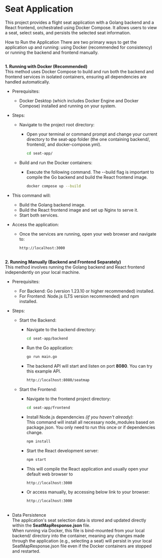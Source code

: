 # Seat Application

This project provides a flight seat application with a Golang backend and a React frontend, orchestrated using Docker Compose. It allows users to view a seat, select seats, and persists the selected seat information.

How to Run the Application
There are two primary ways to get the application up and running: using Docker (recommended for consistency) or running the backend and frontend manually.

##
**1. Running with Docker (Recommended)**  
This method uses Docker Compose to build and run both the backend and frontend services in isolated containers, ensuring all dependencies are handled automatically.

- Prerequisites:
  - Docker Desktop (which includes Docker Engine and Docker Compose) installed and running on your system.

- Steps:
  - Navigate to the project root directory:
    - Open your terminal or command prompt and change your current directory to the seat-app folder (the one containing backend/, frontend/, and docker-compose.yml).
      
      ```bash
      cd seat-app/
      ```
  
  - Build and run the Docker containers:
    - Execute the following command. The --build flag is important to compile the Go backend and build the React frontend image.
      
      ```bash
      docker compose up --build
      ```

- This command will:
  - Build the Golang backend image.
  - Build the React frontend image and set up Nginx to serve it.
  - Start both services.

- Access the application:
  - Once the services are running, open your web browser and navigate to:
    
    ```bash
    http://localhost:3000
    ```

##
**2. Running Manually (Backend and Frontend Separately)**  
This method involves running the Golang backend and React frontend independently on your local machine.

- Prerequisites:
  - For Backend: Go (version 1.23.10 or higher recommended) installed.
  - For Frontend: Node.js (LTS version recommended) and npm installed.

- Steps:
  - Start the Backend:
    - Navigate to the backend directory:
      
      ```bash
      cd seat-app/backend 
      ```
    - Run the Go application:
    
      ```bash
      go run main.go 
      ```

    - The backend API will start and listen on port **8080**. You can try this example API.
      ```bash
      http://localhost:8080/seatmap
      ```
    
  - Start the Frontend:

    - Navigate to the frontend project directory:
      
      ```bash
      cd seat-app/frontend
      ```

    - Install Node.js dependencies _(if you haven't already)_:  
      This command will install all necessary node_modules based on package.json. You only need to run this once or if dependencies change.
        
      ```bash
      npm install
      ```

    - Start the React development server:
      ```bash
      npm start
      ```
      
    - This will compile the React application and usually open your default web browser to 
      ```bash
      http://localhost:3000
      ```

    - Or access manually, by accessing below link to your browser:
      
      ```bash
      http://localhost:3000
      ```
##
- Data Persistence  
  The application's seat selection data is stored and updated directly within the **SeatMapResponse.json** file.  
  When running via Docker, this file is bind-mounted from your local backend/ directory into the container, meaning any changes made through the application (e.g., selecting a seat) will persist in your local SeatMapResponse.json file even if the Docker containers are stopped and restarted.
